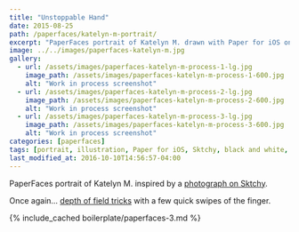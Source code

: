 ```yaml
---
title: "Unstoppable Hand"
date: 2015-08-25
path: /paperfaces/katelyn-m-portrait/
excerpt: "PaperFaces portrait of Katelyn M. drawn with Paper for iOS on an iPad."
image: ../../images/paperfaces-katelyn-m.jpg
gallery:
  - url: /assets/images/paperfaces-katelyn-m-process-1-lg.jpg
    image_path: /assets/images/paperfaces-katelyn-m-process-1-600.jpg
    alt: "Work in process screenshot"
  - url: /assets/images/paperfaces-katelyn-m-process-2-lg.jpg
    image_path: /assets/images/paperfaces-katelyn-m-process-2-600.jpg
    alt: "Work in process screenshot"
  - url: /assets/images/paperfaces-katelyn-m-process-3-lg.jpg
    image_path: /assets/images/paperfaces-katelyn-m-process-3-600.jpg
    alt: "Work in process screenshot"
categories: [paperfaces]
tags: [portrait, illustration, Paper for iOS, Sktchy, black and white, bokeh]
last_modified_at: 2016-10-10T14:56:57-04:00
---
```


PaperFaces portrait of Katelyn M. inspired by a [photograph on Sktchy](https://sktchy.com/0STT5).

Once again... [depth of field tricks](https://mix.fiftythree.com/11098-Michael-Rose/4593845) with a few quick swipes of the finger.

{% include_cached boilerplate/paperfaces-3.md %}
